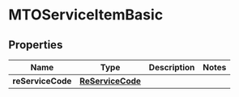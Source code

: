 
# MTOServiceItemBasic

## Properties
Name | Type | Description | Notes
------------ | ------------- | ------------- | -------------
**reServiceCode** | [**ReServiceCode**](ReServiceCode.md) |  | 



